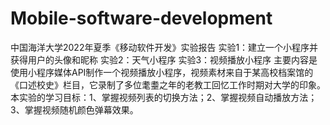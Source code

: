 # Mobile-software-development
中国海洋大学2022年夏季《移动软件开发》实验报告
实验1：建立一个小程序并获得用户的头像和昵称
实验2：天气小程序
实验3：视频播放小程序
主要内容是使用小程序媒体API制作一个视频播放小程序，视频素材来自于某高校档案馆的《口述校史》栏目，它录制了多位耄耋之年的老教工回忆工作时期对大学的印象。
本实验的学习目标：1、掌握视频列表的切换方法；2、掌握视频自动播放方法；3、掌握视频随机颜色弹幕效果。

